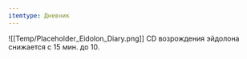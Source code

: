 ```yaml
---
itemtype: Дневник
---
```

![[Temp/Placeholder_Eidolon_Diary.png]]
CD возрождения эйдолона снижается с 15 мин. до 10.
